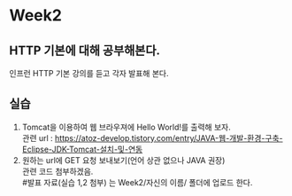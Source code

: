 # Week2

HTTP 기본에 대해 공부해본다.  
----------------------

인프런 HTTP 기본 강의를 듣고 각자 발표해 본다.  
 

실습
----
1. Tomcat을 이용하여 웹 브라우져에 Hello World!를 출력해 보자.  
관련 url : https://atoz-develop.tistory.com/entry/JAVA-웹-개발-환경-구축-Eclipse-JDK-Tomcat-설치-및-연동
2. 원하는 url에 GET 요청 보내보기(언어 상관 없으나 JAVA 권장)  
관련 코드 첨부하겠음.  
#발표 자료(실습 1,2 첨부) 는 Week2/자신의 이름/ 폴더에 업로드 한다. 